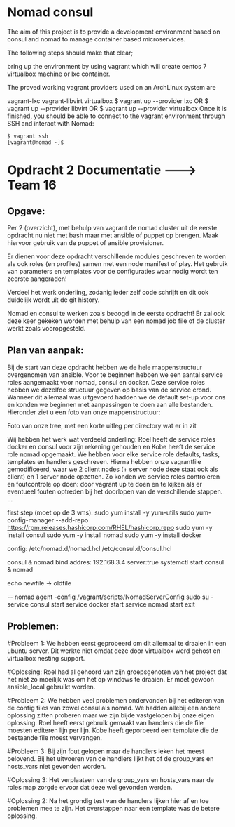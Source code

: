 # Nomad consul

The aim of this project is to provide a development environment based on consul and nomad to manage container based microservices.

The following steps should make that clear;

bring up the environment by using vagrant which will create centos 7 virtualbox machine or lxc container.

The proved working vagrant providers used on an ArchLinux system are

vagrant-lxc
vagrant-libvirt
virtualbox
    $ vagrant up --provider lxc
    OR
    $ vagrant up --provider libvirt
    OR
    $ vagrant up --provider virtualbox
Once it is finished, you should be able to connect to the vagrant environment through SSH and interact with Nomad:

    $ vagrant ssh
    [vagrant@nomad ~]$
    
# Opdracht 2 Documentatie ---> Team 16 
## Opgave:

Per 2 (overzicht), met behulp van vagrant de nomad cluster uit de eerste opdracht nu niet met bash maar met ansible of puppet op brengen. Maak hiervoor gebruik van de puppet of ansible provisioner.

Er dienen voor deze opdracht verschillende modules geschreven te worden als ook roles (en profiles) samen met een node manifest of play. Het gebruik van parameters en templates voor de configuraties waar nodig wordt ten zeerste aangeraden!

Verdeel het werk onderling, zodanig ieder zelf code schrijft en dit ook duidelijk wordt uit de git history.

Nomad en consul te werken zoals beoogd in de eerste opdracht! Er zal ook deze keer gekeken worden met behulp van een nomad job file of de cluster werkt zoals vooropgesteld.

## Plan van aanpak: 

Bij de start van deze opdracht hebben we de hele mappenstructuur overgenomen van ansible. 
Voor te beginnen hebben we een aantal service roles aangemaakt voor nomad, consul en docker. Deze service roles hebben we dezelfde structuur gegeven op basis van de service crond. Wanneer dit allemaal was uitgevoerd hadden we de default set-up voor ons en konden we beginnen met aanpassingen te doen aan alle bestanden. Hieronder ziet u een foto van onze mappenstructuur:

Foto van onze tree, met een korte uitleg per directory wat er in zit

Wij hebben het werk wat verdeeld onderling: Roel heeft de service roles docker en consul voor zijn rekening gehouden en Kobe heeft de service role nomad opgemaakt. We hebben voor elke service role defaults, tasks, templates en handlers geschreven. Hierna hebben onze vagrantfile gemodificeerd, waar we 2 client nodes (+ server node deze staat ook als client) en 1 server node opzetten. Zo konden we service roles controleren en foutcontrole op doen: door vagrant up te doen en te kijken als er eventueel fouten optreden bij het doorlopen van de verschillende stappen. ...



first step (moet op de 3 vms): sudo yum install -y yum-utils sudo yum-config-manager --add-repo https://rpm.releases.hashicorp.com/RHEL/hashicorp.repo sudo yum -y install consul sudo yum -y install nomad sudo yum -y install docker

config: /etc/nomad.d/nomad.hcl /etc/consul.d/consul.hcl

consul & nomad bind addres: 192.168.3.4 server:true systemctl start consul & nomad

echo newfile -> oldfile

-- nomad agent -config /vagrant/scripts/NomadServerConfig sudo su - service consul start service docker start service nomad start exit

## Problemen: 
#Probleem 1:
We hebben eerst geprobeerd om dit allemaal te draaien in een ubuntu server.
Dit werkte niet omdat deze door virtualbox werd gehost en virtualbox nesting support.

#Oplossing:
Roel had al gehoord van zijn groepsgenoten van het project dat het niet zo moeilijk was om het op windows te draaien.
Er moet gewoon ansible_local gebruikt worden.

#Probleem 2:
We hebben veel problemen ondervonden bij het editeren van de config files van zowel consul als nomad.
We hadden allebij een andere oplossing zitten proberen maar we zijn bijde vastgelopen bij onze eigen oplossing.
Roel heeft eerst gebruik gemaakt van handlers die de file moesten editeren lijn per lijn.
Kobe heeft geporbeerd een template die de bestaande file moest vervangen.

#Probleem 3:
Bij zijn fout gelopen maar de handlers leken het meest belovend.
Bij het uitvoeren van de handlers lijkt het of de group_vars en hosts_vars niet gevonden worden.

#Oplossing 3:
Het verplaatsen van de group_vars en hosts_vars naar de roles map zorgde ervoor dat deze wel gevonden werden.

#Oplossing 2:
Na het grondig test van de handlers lijken hier af en toe problemen mee te zijn.
Het overstappen naar een template was de betere oplossing.


